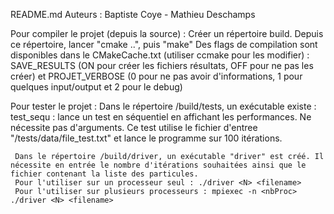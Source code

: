 README.md
Auteurs : Baptiste Coye - Mathieu Deschamps

Pour compiler le projet (depuis la source) : 
     Créer un répertoire build.
     Depuis ce répertoire, lancer "cmake ..", puis "make"
     Des flags de compilation sont disponibles dans le CMakeCache.txt (utiliser ccmake pour les modifier) : SAVE_RESULTS (ON pour créer les fichiers résultats, OFF pour ne pas les créer) et PROJET_VERBOSE (0 pour ne pas avoir d'informations, 1 pour quelques input/output et 2 pour le debug)
 

Pour tester le projet :
     Dans le répertoire /build/tests, un exécutable existe :
     	  test_sequ : lance un test en séquentiel en affichant les performances. Ne nécessite pas d'arguments.
     	Ce test utilise le fichier d'entree "/tests/data/file_test.txt" et lance le programme sur 100 itérations.

     Dans le répertoire /build/driver, un exécutable "driver" est créé. Il nécessite en entrée le nombre d'itérations souhaitées ainsi que le fichier contenant la liste des particules. 
     Pour l'utiliser sur un processeur seul : ./driver <N> <filename> 
     Pour l'utiliser sur plusieurs processeurs : mpiexec -n <nbProc> ./driver <N> <filename>